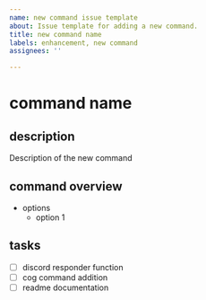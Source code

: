 ```yaml
---
name: new command issue template
about: Issue template for adding a new command.
title: new command name
labels: enhancement, new command
assignees: ''

---
```


# command name

## description

Description of the new command

## command overview

- options
    - option 1

## tasks
- [ ] discord responder function
- [ ] cog command addition
- [ ] readme documentation
